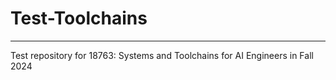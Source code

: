 # Test-Toolchains
---
Test repository for 18763: Systems and Toolchains for AI Engineers in Fall 2024